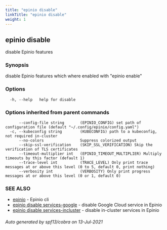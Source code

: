 ```yaml
---
title: "epinio disable"
linkTitle: "epinio disable"
weight: 1
---
```

## epinio disable

disable Epinio features

### Synopsis

disable Epinio features which where enabled with "epinio enable"

### Options

```
  -h, --help   help for disable
```

### Options inherited from parent commands

```
      --config-file string       (EPINIO_CONFIG) set path of configuration file (default "~/.config/epinio/config.yaml")
  -c, --kubeconfig string        (KUBECONFIG) path to a kubeconfig, not required in-cluster
      --no-colors                Suppress colorized output
      --skip-ssl-verification    (SKIP_SSL_VERIFICATION) Skip the verification of TLS certificates
      --timeout-multiplier int   (EPINIO_TIMEOUT_MULTIPLIER) Multiply timeouts by this factor (default 1)
      --trace-level int          (TRACE_LEVEL) Only print trace messages at or above this level (0 to 5, default 0, print nothing)
      --verbosity int            (VERBOSITY) Only print progress messages at or above this level (0 or 1, default 0)
```

### SEE ALSO

* [epinio](../epinio)	 - Epinio cli
* [epinio disable services-google](../epinio_disable_services-google)	 - disable Google Cloud service in Epinio
* [epinio disable services-incluster](../epinio_disable_services-incluster)	 - disable in-cluster services in Epinio

###### Auto generated by spf13/cobra on 13-Jul-2021

